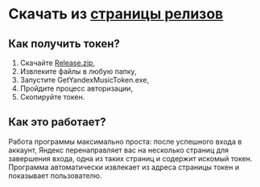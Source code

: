# Скачать из [страницы релизов](https://github.com/Hazzz895/Get-Yandex-Music-Token/releases/tag/v1.0)

## Как получить токен?

1. Скачайте [Release.zip](https://github.com/Hazzz895/Get-Yandex-Music-Token/releases/tag/v1.0),
2. Извлеките файлы в любую папку,
3. Запустите GetYandexMusicToken.exe,
4. Пройдите процесс авторизации,
5. Скопируйте токен.

## Как это работает?
Работа программы максимально проста: после успешного входа в аккаунт, Яндекс перенаправляет вас на несколько страниц для завершения входа, одна из таких страниц и содержит искомый токен. 
Программа автоматически извлекает из адреса страницы токен и показывает пользователю.
